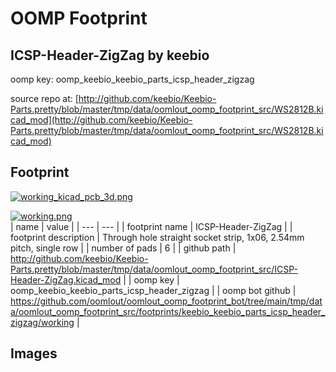 # OOMP Footprint  
## ICSP-Header-ZigZag  by keebio  
  
oomp key: oomp_keebio_keebio_parts_icsp_header_zigzag  
  
source repo at: [http://github.com/keebio/Keebio-Parts.pretty/blob/master/tmp/data/oomlout_oomp_footprint_src/WS2812B.kicad_mod](http://github.com/keebio/Keebio-Parts.pretty/blob/master/tmp/data/oomlout_oomp_footprint_src/WS2812B.kicad_mod)  
## Footprint  
  
[![working_kicad_pcb_3d.png](working_kicad_pcb_3d_600.png)](working_kicad_pcb_3d.png)  
  
[![working.png](working_600.png)](working.png)  
| name | value | 
| --- | --- | 
| footprint name | ICSP-Header-ZigZag | 
| footprint description | Through hole straight socket strip, 1x06, 2.54mm pitch, single row | 
| number of pads | 6 | 
| github path | http://github.com/keebio/Keebio-Parts.pretty/blob/master/tmp/data/oomlout_oomp_footprint_src/ICSP-Header-ZigZag.kicad_mod | 
| oomp key | oomp_keebio_keebio_parts_icsp_header_zigzag | 
| oomp bot github | https://github.com/oomlout/oomlout_oomp_footprint_bot/tree/main/tmp/data/oomlout_oomp_footprint_src/footprints/keebio_keebio_parts_icsp_header_zigzag/working | 
## Images  
